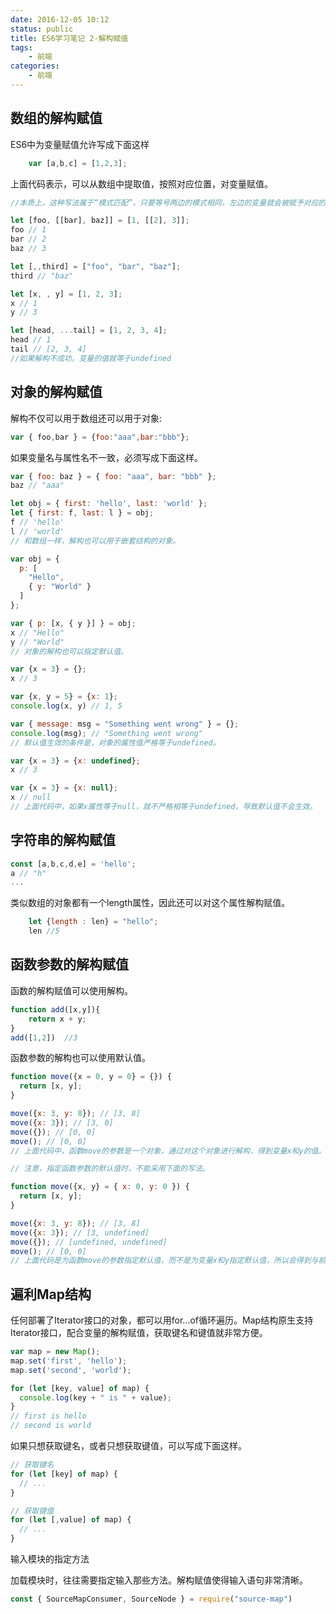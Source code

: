 ```yaml
---
date: 2016-12-05 10:12
status: public
title: ES6学习笔记 2-解构赋值
tags: 
    - 前端
categories:
    - 前端
---
```


## 数组的解构赋值
ES6中为变量赋值允许写成下面这样
```js
    var [a,b,c] = [1,2,3];
```
上面代码表示，可以从数组中提取值，按照对应位置，对变量赋值。
```js
//本质上，这种写法属于“模式匹配”，只要等号两边的模式相同，左边的变量就会被赋予对应的值。下面是一些使用嵌套数组进行解构的例子。

let [foo, [[bar], baz]] = [1, [[2], 3]];
foo // 1
bar // 2
baz // 3

let [,,third] = ["foo", "bar", "baz"];
third // "baz"

let [x, , y] = [1, 2, 3];
x // 1
y // 3

let [head, ...tail] = [1, 2, 3, 4];
head // 1
tail // [2, 3, 4]
//如果解构不成功，变量的值就等于undefined
```
## 对象的解构赋值 
解构不仅可以用于数组还可以用于对象:
```js
var { foo,bar } = {foo:"aaa",bar:"bbb"};
```
如果变量名与属性名不一致，必须写成下面这样。
```js
var { foo: baz } = { foo: "aaa", bar: "bbb" };
baz // "aaa"

let obj = { first: 'hello', last: 'world' };
let { first: f, last: l } = obj;
f // 'hello'
l // 'world'
// 和数组一样，解构也可以用于嵌套结构的对象。

var obj = {
  p: [
    "Hello",
    { y: "World" }
  ]
};

var { p: [x, { y }] } = obj;
x // "Hello"
y // "World"
// 对象的解构也可以指定默认值。

var {x = 3} = {};
x // 3

var {x, y = 5} = {x: 1};
console.log(x, y) // 1, 5

var { message: msg = "Something went wrong" } = {};
console.log(msg); // "Something went wrong"
// 默认值生效的条件是，对象的属性值严格等于undefined。

var {x = 3} = {x: undefined};
x // 3

var {x = 3} = {x: null};
x // null
// 上面代码中，如果x属性等于null，就不严格相等于undefined，导致默认值不会生效。
```
## 字符串的解构赋值
```js
const [a,b,c,d,e] = 'hello';
a // "h"
...
```
类似数组的对象都有一个length属性，因此还可以对这个属性解构赋值。
```js
    let {length : len} = "hello";
    len //5 
```
## 函数参数的解构赋值
函数的解构赋值可以使用解构。
```js
function add([x,y]){
    return x + y;
}
add([1,2])  //3
```
函数参数的解构也可以使用默认值。
```js
function move({x = 0, y = 0} = {}) {
  return [x, y];
}

move({x: 3, y: 8}); // [3, 8]
move({x: 3}); // [3, 0]
move({}); // [0, 0]
move(); // [0, 0]
// 上面代码中，函数move的参数是一个对象，通过对这个对象进行解构，得到变量x和y的值。如果解构失败，x和y等于默认值。

// 注意，指定函数参数的默认值时，不能采用下面的写法。

function move({x, y} = { x: 0, y: 0 }) {
  return [x, y];
}

move({x: 3, y: 8}); // [3, 8]
move({x: 3}); // [3, undefined]
move({}); // [undefined, undefined]
move(); // [0, 0]
// 上面代码是为函数move的参数指定默认值，而不是为变量x和y指定默认值，所以会得到与前一种写法不同的结果。
```
## 遍利Map结构
任何部署了Iterator接口的对象，都可以用for...of循环遍历。Map结构原生支持Iterator接口，配合变量的解构赋值，获取键名和键值就非常方便。
```js
var map = new Map();
map.set('first', 'hello');
map.set('second', 'world');

for (let [key, value] of map) {
  console.log(key + " is " + value);
}
// first is hello
// second is world
```
如果只想获取键名，或者只想获取键值，可以写成下面这样。
```js
// 获取键名
for (let [key] of map) {
  // ...
}

// 获取键值
for (let [,value] of map) {
  // ...
}
```
输入模块的指定方法

加载模块时，往往需要指定输入那些方法。解构赋值使得输入语句非常清晰。
```js
const { SourceMapConsumer, SourceNode } = require("source-map")
```